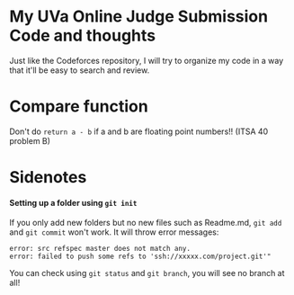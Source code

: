 # My UVa Online Judge Submission Code and thoughts

Just like the Codeforces repository, I will try to organize my code in a way that
it'll be easy to search and review.

# Compare function

Don't do ```return a - b``` if a and b are floating point numbers!! (ITSA 40 problem B)

# Sidenotes
#### Setting up a folder using ```git init```

If you only add new folders but no new files such as Readme.md,  ```git add```
and ```git commit``` won't work. It will throw error messages:

```
error: src refspec master does not match any.  
error: failed to push some refs to 'ssh://xxxxx.com/project.git'"
```

You can check using ```git status``` and  ```git branch```,
 you will see no branch at all!
